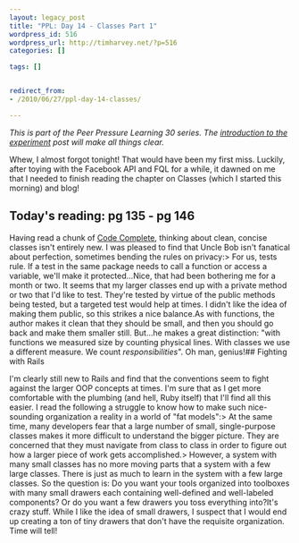 ```yaml
---
layout: legacy_post
title: "PPL: Day 14 - Classes Part 1"
wordpress_id: 516
wordpress_url: http://timharvey.net/?p=516
categories: []

tags: []


redirect_from:
- /2010/06/27/ppl-day-14-classes/

---
```

_This is part of the Peer Pressure Learning 30 series. The [introduction to the experiment](http://timharvey.net/2010/06/11/peer-pressure-learning-experiment/) post will make all things clear._

Whew, I almost forgot tonight! That would have been my first miss. Luckily, after toying with the Facebook API and FQL for a while, it dawned on me that I needed to finish reading the chapter on Classes (which I started this morning) and blog!

## Today's reading: pg 135 - pg 146

Having read a chunk of [Code Complete](http://www.amazon.com/gp/product/0735619670?ie=UTF8&tag=timharvethebl-20&linkCode=as2&camp=1789&creative=390957&creativeASIN=0735619670), thinking about clean, concise classes isn't entirely new. I was pleased to find that Uncle Bob isn't fanatical about perfection, sometimes bending the rules on privacy:> For us, tests rule. If a test in the same package needs to call a function or access a variable, we'll make it protected...Nice, that had been bothering me for a month or two. It seems that my larger classes end up with a private method or two that I'd like to test. They're tested by virtue of the public methods being tested, but a targeted test would help at times. I didn't like the idea of making them public, so this strikes a nice balance.As with functions, the author makes it clean that they should be small, and then you should go back and make them smaller still. But...he makes a great distinction: "with functions we measured size by counting physical lines. With classes we use a different measure. We count _responsibilities_". Oh man, genius!## Fighting with Rails

I'm clearly still new to Rails and find that the conventions seem to fight against the larger OOP concepts at times. I'm sure that as I get more comfortable with the plumbing (and hell, Ruby itself) that I'll find all this easier. I read the following a struggle to know how to make such nice-sounding organization a reality in a world of "fat models":> At the same time, many developers fear that a large number of small, single-purpose classes makes it more difficult to understand the bigger picture. They are concerned that they must navigate from class to class in order to figure out how a larger piece of work gets accomplished.> However, a system with many small classes has no more moving parts that a system with a few large classes. There is just as much to learn in the system with a few large classes. So the question is: Do you want your tools organized into toolboxes with many small drawers each containing well-defined and well-labeled components? Or do you want a few drawers you toss everything into?It's crazy stuff. While I like the idea of small drawers, I suspect that I would end up creating a ton of tiny drawers that don't have the requisite organization. Time will tell!
